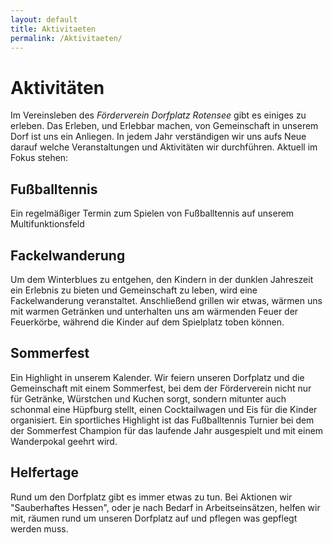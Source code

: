 ```yaml
---
layout: default
title: Aktivitaeten
permalink: /Aktivitaeten/
---
```


# Aktivitäten
Im Vereinsleben des *Förderverein Dorfplatz Rotensee* gibt es einiges zu erleben. Das Erleben, und Erlebbar machen, von Gemeinschaft in unserem Dorf ist uns ein Anliegen. In jedem Jahr verständigen wir uns aufs Neue darauf welche Veranstaltungen und Aktivitäten wir durchführen. Aktuell im Fokus stehen:

## Fußballtennis
Ein regelmäßiger Termin zum Spielen von Fußballtennis auf unserem Multifunktionsfeld

## Fackelwanderung
Um dem Winterblues zu entgehen, den Kindern in der dunklen Jahreszeit ein Erlebnis zu bieten und Gemeinschaft zu leben, wird eine Fackelwanderung veranstaltet. Anschließend grillen wir etwas, wärmen uns mit warmen Getränken und unterhalten uns am wärmenden Feuer der Feuerkörbe, während die Kinder auf dem Spielplatz toben können.

## Sommerfest
Ein Highlight in unserem Kalender. Wir feiern unseren Dorfplatz und die Gemeinschaft mit einem Sommerfest, bei dem der Förderverein nicht nur für Getränke, Würstchen und Kuchen sorgt, sondern mitunter auch schonmal eine Hüpfburg stellt, einen Cocktailwagen und Eis für die Kinder organisiert. Ein sportliches Highlight ist das Fußballtennis Turnier bei dem der Sommerfest Champion für das laufende Jahr ausgespielt und mit einem Wanderpokal geehrt wird.

## Helfertage
Rund um den Dorfplatz gibt es immer etwas zu tun. Bei Aktionen wir "Sauberhaftes Hessen", oder je nach Bedarf in Arbeitseinsätzen, helfen wir mit, räumen rund um unseren Dorfplatz auf und pflegen was gepflegt werden muss.
